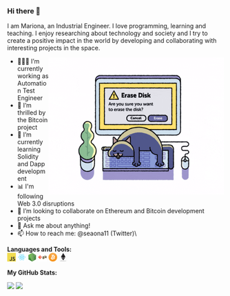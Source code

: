 ### Hi there 👋
I am Mariona, an Industrial Engineer. I love programming, learning and teaching. I enjoy researching about technology and society and I try to create a positive impact in the world by developing and collaborating with interesting projects in the space.


<img align="right" alt="GIF" src="https://github.com/seaona/seaona/blob/main/cat-github.gif?raw=true" width="408" height="318" />


- 👨🏻‍💻 I’m currently working as Automation Test Engineer
- 🚀 I’m thrilled by the Bitcoin project
- 🌱 I’m currently learning Solidity and Dapp development
- 📊 I'm following Web 3.0 disruptions
- 👯 I’m looking to collaborate on Ethereum and Bitcoin development projects
- 💬 Ask me about anything! 
- 📫 How to reach me: @seaona11 (Twitter)\


**Languages and Tools:**  
<code><img height="20" src="https://raw.githubusercontent.com/github/explore/80688e429a7d4ef2fca1e82350fe8e3517d3494d/topics/javascript/javascript.png"></code>
<code><img height="20" src="https://raw.githubusercontent.com/github/explore/80688e429a7d4ef2fca1e82350fe8e3517d3494d/topics/react/react.png"></code>
<code><img height="20" src="https://raw.githubusercontent.com/github/explore/80688e429a7d4ef2fca1e82350fe8e3517d3494d/topics/nodejs/nodejs.png"></code>
<code><img height="20" src="https://raw.githubusercontent.com/github/explore/80688e429a7d4ef2fca1e82350fe8e3517d3494d/topics/git/git.png"></code>
<code><img height="20" src="https://raw.githubusercontent.com/github/explore/80688e429a7d4ef2fca1e82350fe8e3517d3494d/topics/bitcoin/bitcoin.png"></code>
<code><img height="20" src="https://raw.githubusercontent.com/github/explore/80688e429a7d4ef2fca1e82350fe8e3517d3494d/topics/ethereum/ethereum.png"></code>

**My GitHub Stats:**
<p>
  <img height="180em" src="https://github-readme-stats.vercel.app/api?username=seaona&show_icons=true&hide_border=true&&count_private=true&include_all_commits=true" />
  <img height="180em" src="https://github-readme-stats.vercel.app/api/top-langs/?username=seaona&show_icons=true&hide_border=true&layout=compact&langs_count=8"/>
</p>
